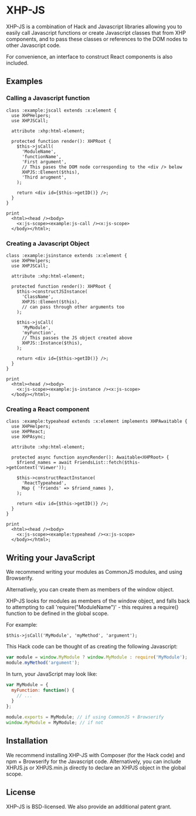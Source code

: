 # XHP-JS

XHP-JS is a combination of Hack and Javascript libraries allowing you to easily
call Javascript functions or create Javascript classes that from XHP
components, and to pass these classes or references to the DOM nodes to other
Javascript code.

For convenience, an interface to construct React components is also included.

## Examples

### Calling a Javascript function

```Hack
class :example:jscall extends :x:element {
  use XHPHelpers;
  use XHPJSCall;

  attribute :xhp:html-element;

  protected function render(): XHPRoot {
    $this->jsCall(
      'ModuleName',
      'functionName',
      'First argument',
      // This pases the DOM node corresponding to the <div /> below
      XHPJS::Element($this),
      'Third arugment',
    );

    return <div id={$this->getID()} />;
  }
}

print
  <html><head /><body>
    <x:js-scope><example:js-call /><x:js-scope>
  </body></html>;
```

### Creating a Javascript Object

```Hack
class :example:jsinstance extends :x:element {
  use XHPHelpers;
  use XHPJSCall;

  attribute :xhp:html-element;

  protected function render(): XHPRoot {
    $this->constructJSInstance(
      'ClassName',
      XHPJS::Element($this),
      // can pass through other arguments too
    );

    $this->jsCall(
      'MyModule',
      'myFunction',
      // This passes the JS object created above
      XHPJS::Instance($this),
    );

    return <div id={$this->getID()} />;
  }
}

print
  <html><head /><body>
    <x:js-scope><example:js-instance /><x:js-scope>
  </body></html>;
```

### Creating a React component

```Hack
class :example:typeahead extends :x:element implements XHPAwaitable {
  use XHPHelpers;
  use XHPReact;
  use XHPAsync;

  attribute :xhp:html-element;

  protected async function asyncRender(): Awaitable<XHPRoot> {
    $friend_names = await FriendsList::fetch($this->getContext('Viewer'));

    $this->constructReactInstance(
      'ReactTypeahead',
      Map { 'friends' => $friend_names },
    );
    
    return <div id={$this->getID()} />;
  }
}

print
  <html><head /><body>
    <x:js-scope><example:typeahead /><x:js-scope>
  </body></html>;
```

## Writing your JavaScript

We recommend writing your modules as CommonJS modules, and using Browserify.

Alternatively, you can create them as members of the window object.

XHP-JS looks for modules as members of the window object, and falls back to
attempting to call 'require("ModuleName")' - this requires a require() function
to be defined in the global scope.

For example:

```Hack
$this->jsCall('MyModule', 'myMethod', 'argument');
```

This Hack code can be thought of as creating the following Javascript:

```Javascript
var module = window.MyModule ? window.MyModule : require('MyModule');
module.myMethod('argument');
```

In turn, your JavaScript may look like:

```Javascript
var MyModule = {
  myFunction: function() {
    // ...
  }
};

module.exports = MyModule; // if using CommonJS + Browserify
window.MyModule = MyModule; // if not
```

## Installation

We recommend installing XHP-JS with Composer (for the Hack code) and npm +
Browserify for the Javascript code. Alternatively, you can include XHPJS.js or
XHPJS.min.js directly to declare an XHPJS object in the global scope.

## License
XHP-JS is BSD-licensed. We also provide an additional patent grant.
